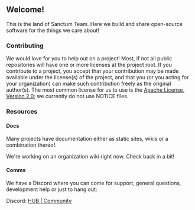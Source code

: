 ## Welcome!
This is the land of Sanctum Team. Here we build and share open-source software for the things we care about!

### Contributing
We would love for you to help out on a project! Most, if not all public repositories will have one or more licenses at the project root.
If you contribute to a project, you accept that your contribution may be made available under the license(s) of the project, and that
you (or you acting for your organization) can make such contribution freely as the original author(s). The most common license for us
to use is the [Apache License, Version 2.0](https://opensource.org/license/apache-2-0/); we currently do not use NOTICE files.

### Resources
#### Docs
Many projects have documentation either as static sites, wikis or a combination thereof.

We're working on an organization wiki right now. Check back in a bit!
#### Comms
We have a Discord where you can come for support, general questions, development help or just to hang out:

Discord: [HUB | Community](https://discord.gg/ykNnUnsZaF)

<!--
**Here are some ideas to get you started:**

🙋‍♀️ A short introduction - what is your organization all about?
🌈 Contribution guidelines - how can the community get involved?
👩‍💻 Useful resources - where can the community find your docs? Is there anything else the community should know?
🍿 Fun facts - what does your team eat for breakfast?
🧙 Remember, you can do mighty things with the power of [Markdown](https://docs.github.com/github/writing-on-github/getting-started-with-writing-and-formatting-on-github/basic-writing-and-formatting-syntax)
-->
